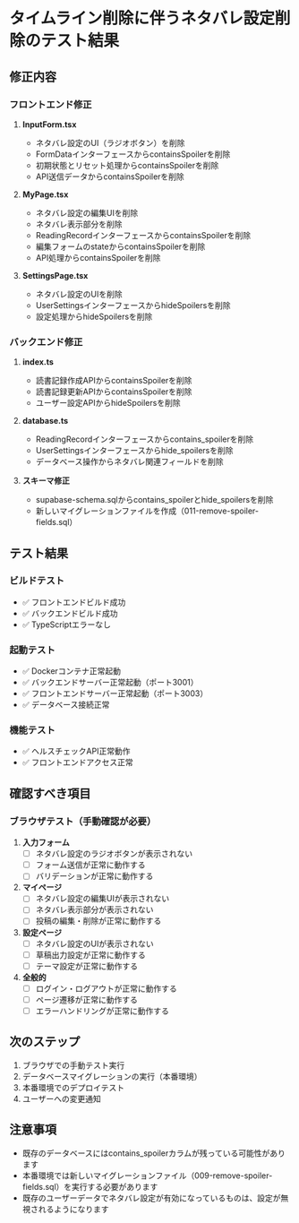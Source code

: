 # タイムライン削除に伴うネタバレ設定削除のテスト結果

## 修正内容

### フロントエンド修正
1. **InputForm.tsx**
   - ネタバレ設定のUI（ラジオボタン）を削除
   - FormDataインターフェースからcontainsSpoilerを削除
   - 初期状態とリセット処理からcontainsSpoilerを削除
   - API送信データからcontainsSpoilerを削除

2. **MyPage.tsx**
   - ネタバレ設定の編集UIを削除
   - ネタバレ表示部分を削除
   - ReadingRecordインターフェースからcontainsSpoilerを削除
   - 編集フォームのstateからcontainsSpoilerを削除
   - API処理からcontainsSpoilerを削除

3. **SettingsPage.tsx**
   - ネタバレ設定のUIを削除
   - UserSettingsインターフェースからhideSpoilersを削除
   - 設定処理からhideSpoilersを削除

### バックエンド修正
1. **index.ts**
   - 読書記録作成APIからcontainsSpoilerを削除
   - 読書記録更新APIからcontainsSpoilerを削除
   - ユーザー設定APIからhideSpoilersを削除

2. **database.ts**
   - ReadingRecordインターフェースからcontains_spoilerを削除
   - UserSettingsインターフェースからhide_spoilersを削除
   - データベース操作からネタバレ関連フィールドを削除

3. **スキーマ修正**
   - supabase-schema.sqlからcontains_spoilerとhide_spoilersを削除
   - 新しいマイグレーションファイルを作成（011-remove-spoiler-fields.sql）

## テスト結果

### ビルドテスト
- ✅ フロントエンドビルド成功
- ✅ バックエンドビルド成功
- ✅ TypeScriptエラーなし

### 起動テスト
- ✅ Dockerコンテナ正常起動
- ✅ バックエンドサーバー正常起動（ポート3001）
- ✅ フロントエンドサーバー正常起動（ポート3003）
- ✅ データベース接続正常

### 機能テスト
- ✅ ヘルスチェックAPI正常動作
- ✅ フロントエンドアクセス正常

## 確認すべき項目

### ブラウザテスト（手動確認が必要）
1. **入力フォーム**
   - [ ] ネタバレ設定のラジオボタンが表示されない
   - [ ] フォーム送信が正常に動作する
   - [ ] バリデーションが正常に動作する

2. **マイページ**
   - [ ] ネタバレ設定の編集UIが表示されない
   - [ ] ネタバレ表示部分が表示されない
   - [ ] 投稿の編集・削除が正常に動作する

3. **設定ページ**
   - [ ] ネタバレ設定のUIが表示されない
   - [ ] 草稿出力設定が正常に動作する
   - [ ] テーマ設定が正常に動作する

4. **全般的**
   - [ ] ログイン・ログアウトが正常に動作する
   - [ ] ページ遷移が正常に動作する
   - [ ] エラーハンドリングが正常に動作する

## 次のステップ

1. ブラウザでの手動テスト実行
2. データベースマイグレーションの実行（本番環境）
3. 本番環境でのデプロイテスト
4. ユーザーへの変更通知

## 注意事項

- 既存のデータベースにはcontains_spoilerカラムが残っている可能性があります
- 本番環境では新しいマイグレーションファイル（009-remove-spoiler-fields.sql）を実行する必要があります
- 既存のユーザーデータでネタバレ設定が有効になっているものは、設定が無視されるようになります
